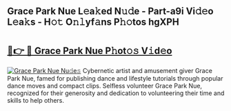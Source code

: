 ## Grace Park Nue L𝚎a𝚔ed N𝚞𝚍e - Part-a9i Vi𝚍𝚎o L𝚎a𝚔s - H𝚘𝚝 O𝚗𝚕yf𝚊ns P𝚑𝚘tos hgXPH

# <h2><a href="http://kf01per.oniu.top/?m=Grace+Park+Nue">🔗👉 🔴 Grace Park Nue P𝚑ot𝚘𝚜 V𝚒d𝚎o</a></h2>

[![Grace Park Nue Nu𝚍e𝚜](https://i.imgur.com/0qMVB7G.gif)](http://kf01per.oniu.top/?m=Grace+Park+Nue)
Cybernetic artist and amusement giver Grace Park Nue, famed for publishing dance and lifestyle tutorials through popular dance moves and compact clips. Selfless volunteer Grace Park Nue, recognized for their generosity and dedication to volunteering their time and skills to help others.  

